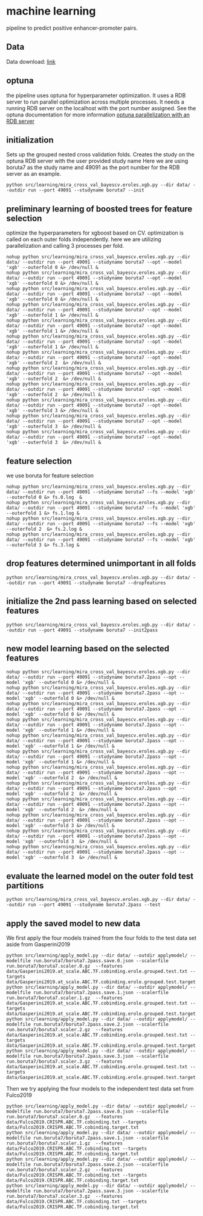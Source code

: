 # machine learning
pipeline to predict positive enhancer-promoter pairs.


## Data

Data download: [link](https://drive.google.com/drive/folders/1afVv9AaLuRGDwD4U6sgCmkWbdnmuthom?usp=sharing)

## optuna 

the pipeline uses optuna for hyperparameter optimization.
It uses a RDB server to run parallel optimization across multiple processes.
It needs a running RDB server on the localhost with the port number assigned. 
See the optuna documentation for more information
[optuna parallelization with an RDB server](https://optuna.readthedocs.io/en/stable/tutorial/10_key_features/004_distributed.html)


## initialization
Sets up the grouped nested cross validation folds.
Creates the study on the optuna RDB server with the user provided study name
Here we are using boruta7 as the study name  and 49091 as the port number for the RDB server as an example.
```
python src/learning/mira_cross_val_bayescv.eroles.xgb.py --dir data/ --outdir run --port 49091 --studyname boruta7 --init
```

## preliminary learning of boosted trees for feature selection
optimize the hyperparameters for xgboost based on CV.
optimization is called on each outer folds independently. 
here we are utilizing parallelization and calling 3 processes per fold.

```
nohup python src/learning/mira_cross_val_bayescv.eroles.xgb.py --dir data/ --outdir run --port 49091 --studyname boruta7 --opt --model 'xgb' --outerfold 0 &> /dev/null &
nohup python src/learning/mira_cross_val_bayescv.eroles.xgb.py --dir data/ --outdir run --port 49091 --studyname boruta7 --opt --model 'xgb' --outerfold 0 &> /dev/null &
nohup python src/learning/mira_cross_val_bayescv.eroles.xgb.py --dir data/ --outdir run --port 49091 --studyname boruta7 --opt --model 'xgb' --outerfold 0 &> /dev/null &
nohup python src/learning/mira_cross_val_bayescv.eroles.xgb.py --dir data/ --outdir run --port 49091 --studyname boruta7 --opt --model 'xgb' --outerfold 1 &> /dev/null &
nohup python src/learning/mira_cross_val_bayescv.eroles.xgb.py --dir data/ --outdir run --port 49091 --studyname boruta7 --opt --model 'xgb' --outerfold 1 &> /dev/null &
nohup python src/learning/mira_cross_val_bayescv.eroles.xgb.py --dir data/ --outdir run --port 49091 --studyname boruta7 --opt --model 'xgb' --outerfold 1 &> /dev/null &
nohup python src/learning/mira_cross_val_bayescv.eroles.xgb.py --dir data/ --outdir run --port 49091 --studyname boruta7 --opt --model 'xgb' --outerfold 2  &> /dev/null &
nohup python src/learning/mira_cross_val_bayescv.eroles.xgb.py --dir data/ --outdir run --port 49091 --studyname boruta7 --opt --model 'xgb' --outerfold 2  &> /dev/null &
nohup python src/learning/mira_cross_val_bayescv.eroles.xgb.py --dir data/ --outdir run --port 49091 --studyname boruta7 --opt --model 'xgb' --outerfold 2  &> /dev/null &
nohup python src/learning/mira_cross_val_bayescv.eroles.xgb.py --dir data/ --outdir run --port 49091 --studyname boruta7 --opt --model 'xgb' --outerfold 3 &> /dev/null &
nohup python src/learning/mira_cross_val_bayescv.eroles.xgb.py --dir data/ --outdir run --port 49091 --studyname boruta7 --opt --model 'xgb' --outerfold 3  &> /dev/null &
nohup python src/learning/mira_cross_val_bayescv.eroles.xgb.py --dir data/ --outdir run --port 49091 --studyname boruta7 --opt --model 'xgb' --outerfold 3  &> /dev/null &
```


##  feature selection
we use boruta for feature selection

```
nohup python src/learning/mira_cross_val_bayescv.eroles.xgb.py --dir data/ --outdir run --port 49091 --studyname boruta7 --fs --model 'xgb' --outerfold 0 &> fs.0.log  &
nohup python src/learning/mira_cross_val_bayescv.eroles.xgb.py --dir data/ --outdir run --port 49091 --studyname boruta7 --fs --model 'xgb' --outerfold 1 &> fs.1.log &
nohup python src/learning/mira_cross_val_bayescv.eroles.xgb.py --dir data/ --outdir run --port 49091 --studyname boruta7 --fs --model 'xgb' --outerfold 2  &> fs.2.log &
nohup python src/learning/mira_cross_val_bayescv.eroles.xgb.py --dir data/ --outdir run --port 49091 --studyname boruta7 --fs --model 'xgb' --outerfold 3 &> fs.3.log &
```

## drop features determined unimportant in all folds
```
python src/learning/mira_cross_val_bayescv.eroles.xgb.py --dir data/ --outdir run --port 49091 --studyname boruta7 --dropfeatures
```

## initialize the 2nd pass learning based on selected features
```
python src/learning/mira_cross_val_bayescv.eroles.xgb.py --dir data/ --outdir run --port 49091 --studyname boruta7 --init2pass
```


## new model learning based on the selected features

```
nohup python src/learning/mira_cross_val_bayescv.eroles.xgb.py --dir data/ --outdir run --port 49091 --studyname boruta7.2pass --opt --model 'xgb' --outerfold 0 &> /dev/null &
nohup python src/learning/mira_cross_val_bayescv.eroles.xgb.py --dir data/ --outdir run --port 49091 --studyname boruta7.2pass --opt --model 'xgb' --outerfold 0 &> /dev/null &
nohup python src/learning/mira_cross_val_bayescv.eroles.xgb.py --dir data/ --outdir run --port 49091 --studyname boruta7.2pass --opt --model 'xgb' --outerfold 0 &> /dev/null &
nohup python src/learning/mira_cross_val_bayescv.eroles.xgb.py --dir data/ --outdir run --port 49091 --studyname boruta7.2pass --opt --model 'xgb' --outerfold 1 &> /dev/null &
nohup python src/learning/mira_cross_val_bayescv.eroles.xgb.py --dir data/ --outdir run --port 49091 --studyname boruta7.2pass --opt --model 'xgb' --outerfold 1 &> /dev/null &
nohup python src/learning/mira_cross_val_bayescv.eroles.xgb.py --dir data/ --outdir run --port 49091 --studyname boruta7.2pass --opt --model 'xgb' --outerfold 1 &> /dev/null &
nohup python src/learning/mira_cross_val_bayescv.eroles.xgb.py --dir data/ --outdir run --port 49091 --studyname boruta7.2pass --opt --model 'xgb' --outerfold 2  &> /dev/null &
nohup python src/learning/mira_cross_val_bayescv.eroles.xgb.py --dir data/ --outdir run --port 49091 --studyname boruta7.2pass --opt --model 'xgb' --outerfold 2  &> /dev/null &
nohup python src/learning/mira_cross_val_bayescv.eroles.xgb.py --dir data/ --outdir run --port 49091 --studyname boruta7.2pass --opt --model 'xgb' --outerfold 2  &> /dev/null &
nohup python src/learning/mira_cross_val_bayescv.eroles.xgb.py --dir data/ --outdir run --port 49091 --studyname boruta7.2pass --opt --model 'xgb' --outerfold 3 &> /dev/null &
nohup python src/learning/mira_cross_val_bayescv.eroles.xgb.py --dir data/ --outdir run --port 49091 --studyname boruta7.2pass --opt --model 'xgb' --outerfold 3  &> /dev/null &
nohup python src/learning/mira_cross_val_bayescv.eroles.xgb.py --dir data/ --outdir run --port 49091 --studyname boruta7.2pass --opt --model 'xgb' --outerfold 3  &> /dev/null &
```


## evaluate the learned model on the outer fold test partitions
```
python src/learning/mira_cross_val_bayescv.eroles.xgb.py --dir data/ --outdir run --port 49091 --studyname boruta7.2pass --test
```


## apply the saved model to new data
We first apply the four models trained from the four folds to the test data set aside from Gasperini2019

```
python src/learning/apply_model.py --dir data/ --outdir applymodel/ --modelfile run.boruta7/boruta7.2pass.save.0.json --scalerfile run.boruta7/boruta7.scaler.0.gz  --features data/Gasperini2019.at_scale.ABC.TF.cobinding.erole.grouped.test.txt --targets data/Gasperini2019.at_scale.ABC.TF.cobinding.erole.grouped.test.target.txt
python src/learning/apply_model.py --dir data/ --outdir applymodel/ --modelfile run.boruta7/boruta7.2pass.save.1.json --scalerfile run.boruta7/boruta7.scaler.1.gz  --features data/Gasperini2019.at_scale.ABC.TF.cobinding.erole.grouped.test.txt --targets data/Gasperini2019.at_scale.ABC.TF.cobinding.erole.grouped.test.target.txt
python src/learning/apply_model.py --dir data/ --outdir applymodel/ --modelfile run.boruta7/boruta7.2pass.save.2.json --scalerfile run.boruta7/boruta7.scaler.2.gz  --features data/Gasperini2019.at_scale.ABC.TF.cobinding.erole.grouped.test.txt --targets data/Gasperini2019.at_scale.ABC.TF.cobinding.erole.grouped.test.target.txt
python src/learning/apply_model.py --dir data/ --outdir applymodel/ --modelfile run.boruta7/boruta7.2pass.save.3.json --scalerfile run.boruta7/boruta7.scaler.3.gz  --features data/Gasperini2019.at_scale.ABC.TF.cobinding.erole.grouped.test.txt --targets data/Gasperini2019.at_scale.ABC.TF.cobinding.erole.grouped.test.target.txt
```

Then we try applying the four models to the independent test data set from Fulco2019
```
python src/learning/apply_model.py --dir data/ --outdir applymodel/ --modelfile run.boruta7/boruta7.2pass.save.0.json --scalerfile run.boruta7/boruta7.scaler.0.gz  --features data/Fulco2019.CRISPR.ABC.TF.cobinding.txt --targets data/Fulco2019.CRISPR.ABC.TF.cobinding.target.txt
python src/learning/apply_model.py --dir data/ --outdir applymodel/ --modelfile run.boruta7/boruta7.2pass.save.1.json --scalerfile run.boruta7/boruta7.scaler.1.gz  --features data/Fulco2019.CRISPR.ABC.TF.cobinding.txt --targets data/Fulco2019.CRISPR.ABC.TF.cobinding.target.txt
python src/learning/apply_model.py --dir data/ --outdir applymodel/ --modelfile run.boruta7/boruta7.2pass.save.2.json --scalerfile run.boruta7/boruta7.scaler.2.gz  --features data/Fulco2019.CRISPR.ABC.TF.cobinding.txt --targets data/Fulco2019.CRISPR.ABC.TF.cobinding.target.txt
python src/learning/apply_model.py --dir data/ --outdir applymodel/ --modelfile run.boruta7/boruta7.2pass.save.3.json --scalerfile run.boruta7/boruta7.scaler.3.gz  --features data/Fulco2019.CRISPR.ABC.TF.cobinding.txt --targets data/Fulco2019.CRISPR.ABC.TF.cobinding.target.txt
``` 
